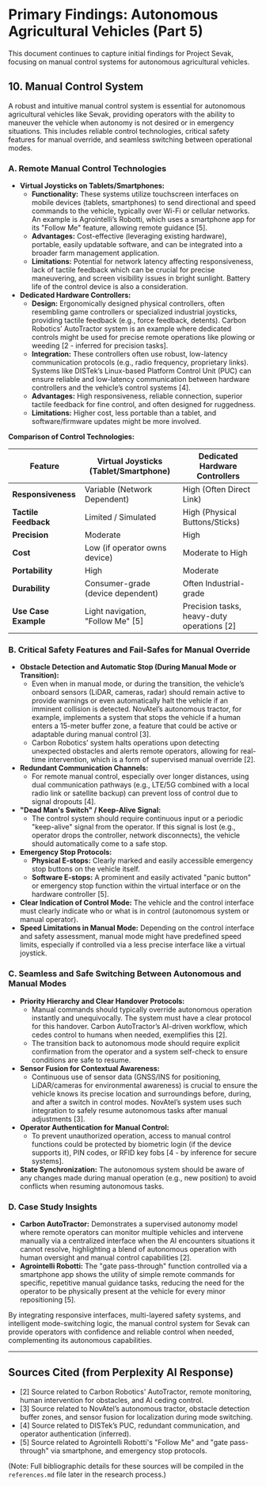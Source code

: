 # Primary Findings: Autonomous Agricultural Vehicles (Part 5)

This document continues to capture initial findings for Project Sevak, focusing on manual control systems for autonomous agricultural vehicles.

## 10. Manual Control System

A robust and intuitive manual control system is essential for autonomous agricultural vehicles like Sevak, providing operators with the ability to maneuver the vehicle when autonomy is not desired or in emergency situations. This includes reliable control technologies, critical safety features for manual override, and seamless switching between operational modes.

### A. Remote Manual Control Technologies

*   **Virtual Joysticks on Tablets/Smartphones:**
    *   **Functionality:** These systems utilize touchscreen interfaces on mobile devices (tablets, smartphones) to send directional and speed commands to the vehicle, typically over Wi-Fi or cellular networks. An example is Agrointelli’s Robotti, which uses a smartphone app for its "Follow Me" feature, allowing remote guidance [5].
    *   **Advantages:** Cost-effective (leveraging existing hardware), portable, easily updatable software, and can be integrated into a broader farm management application.
    *   **Limitations:** Potential for network latency affecting responsiveness, lack of tactile feedback which can be crucial for precise maneuvering, and screen visibility issues in bright sunlight. Battery life of the control device is also a consideration.
*   **Dedicated Hardware Controllers:**
    *   **Design:** Ergonomically designed physical controllers, often resembling game controllers or specialized industrial joysticks, providing tactile feedback (e.g., force feedback, detents). Carbon Robotics’ AutoTractor system is an example where dedicated controls might be used for precise remote operations like plowing or weeding [2 - inferred for precision tasks].
    *   **Integration:** These controllers often use robust, low-latency communication protocols (e.g., radio frequency, proprietary links). Systems like DISTek’s Linux-based Platform Control Unit (PUC) can ensure reliable and low-latency communication between hardware controllers and the vehicle’s control systems [4].
    *   **Advantages:** High responsiveness, reliable connection, superior tactile feedback for fine control, and often designed for ruggedness.
    *   **Limitations:** Higher cost, less portable than a tablet, and software/firmware updates might be more involved.

**Comparison of Control Technologies:**

| Feature             | Virtual Joysticks (Tablet/Smartphone) | Dedicated Hardware Controllers |
|---------------------|---------------------------------------|--------------------------------|
| **Responsiveness**  | Variable (Network Dependent)          | High (Often Direct Link)       |
| **Tactile Feedback**| Limited / Simulated                   | High (Physical Buttons/Sticks) |
| **Precision**       | Moderate                              | High                           |
| **Cost**            | Low (if operator owns device)         | Moderate to High               |
| **Portability**     | High                                  | Moderate                       |
| **Durability**      | Consumer-grade (device dependent)     | Often Industrial-grade         |
| **Use Case Example**| Light navigation, "Follow Me" [5]     | Precision tasks, heavy-duty operations [2] |

### B. Critical Safety Features and Fail-Safes for Manual Override

*   **Obstacle Detection and Automatic Stop (During Manual Mode or Transition):**
    *   Even when in manual mode, or during the transition, the vehicle’s onboard sensors (LiDAR, cameras, radar) should remain active to provide warnings or even automatically halt the vehicle if an imminent collision is detected. NovAtel’s autonomous tractor, for example, implements a system that stops the vehicle if a human enters a 15-meter buffer zone, a feature that could be active or adaptable during manual control [3].
    *   Carbon Robotics’ system halts operations upon detecting unexpected obstacles and alerts remote operators, allowing for real-time intervention, which is a form of supervised manual override [2].
*   **Redundant Communication Channels:**
    *   For remote manual control, especially over longer distances, using dual communication pathways (e.g., LTE/5G combined with a local radio link or satellite backup) can prevent loss of control due to signal dropouts [4].
*   **"Dead Man's Switch" / Keep-Alive Signal:**
    *   The control system should require continuous input or a periodic "keep-alive" signal from the operator. If this signal is lost (e.g., operator drops the controller, network disconnects), the vehicle should automatically come to a safe stop.
*   **Emergency Stop Protocols:**
    *   **Physical E-stops:** Clearly marked and easily accessible emergency stop buttons on the vehicle itself.
    *   **Software E-stops:** A prominent and easily activated "panic button" or emergency stop function within the virtual interface or on the hardware controller [5].
*   **Clear Indication of Control Mode:** The vehicle and the control interface must clearly indicate who or what is in control (autonomous system or manual operator).
*   **Speed Limitations in Manual Mode:** Depending on the control interface and safety assessment, manual mode might have predefined speed limits, especially if controlled via a less precise interface like a virtual joystick.

### C. Seamless and Safe Switching Between Autonomous and Manual Modes

*   **Priority Hierarchy and Clear Handover Protocols:**
    *   Manual commands should typically override autonomous operation instantly and unequivocally. The system must have a clear protocol for this handover. Carbon AutoTractor’s AI-driven workflow, which cedes control to humans when needed, exemplifies this [2].
    *   The transition back to autonomous mode should require explicit confirmation from the operator and a system self-check to ensure conditions are safe to resume.
*   **Sensor Fusion for Contextual Awareness:**
    *   Continuous use of sensor data (GNSS/INS for positioning, LiDAR/cameras for environmental awareness) is crucial to ensure the vehicle knows its precise location and surroundings before, during, and after a switch in control modes. NovAtel’s system uses such integration to safely resume autonomous tasks after manual adjustments [3].
*   **Operator Authentication for Manual Control:**
    *   To prevent unauthorized operation, access to manual control functions could be protected by biometric login (if the device supports it), PIN codes, or RFID key fobs [4 - by inference for secure systems].
*   **State Synchronization:** The autonomous system should be aware of any changes made during manual operation (e.g., new position) to avoid conflicts when resuming autonomous tasks.

### D. Case Study Insights

*   **Carbon AutoTractor:** Demonstrates a supervised autonomy model where remote operators can monitor multiple vehicles and intervene manually via a centralized interface when the AI encounters situations it cannot resolve, highlighting a blend of autonomous operation with human oversight and manual control capabilities [2].
*   **Agrointelli Robotti:** The "gate pass-through" function controlled via a smartphone app shows the utility of simple remote commands for specific, repetitive manual guidance tasks, reducing the need for the operator to be physically present at the vehicle for every minor repositioning [5].

By integrating responsive interfaces, multi-layered safety systems, and intelligent mode-switching logic, the manual control system for Sevak can provide operators with confidence and reliable control when needed, complementing its autonomous capabilities.

---

## Sources Cited (from Perplexity AI Response)

*   [2] Source related to Carbon Robotics' AutoTractor, remote monitoring, human intervention for obstacles, and AI ceding control.
*   [3] Source related to NovAtel’s autonomous tractor, obstacle detection buffer zones, and sensor fusion for localization during mode switching.
*   [4] Source related to DISTek’s PUC, redundant communication, and operator authentication (inferred).
*   [5] Source related to Agrointelli Robotti's "Follow Me" and "gate pass-through" via smartphone, and emergency stop protocols.

(Note: Full bibliographic details for these sources will be compiled in the `references.md` file later in the research process.)